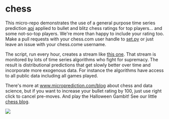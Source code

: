 # chess

This micro-repo demonstrates the use of a general purpose time series prediction [api](http://api.microprediction.org/) applied to bullet and blitz chess ratings for top players... and some not-so-top players. We're more than happy to include your rating too. Make a pull requests with your chess.com user handle to [set.py](https://github.com/microprediction/chess/blob/main/set.py) or just leave an issue with your chess.come username. 

The script, run every hour, creates a stream like [this one](https://www.microprediction.org/stream_dashboard.html?stream=chess_bullet_level_DanielNaroditsky). That stream is monitored by lots of time series algorithms who fight for supremacy. The result is distributional predictions that get slowly better over time and incorporate more exogenous data. For instance the algorithms have access to all public data including all games played.   

There's more at www.microprediction.com/blog about chess and data science, but if you want to increase your bullet rating by 100, just use right click to cancel pre-moves. And play the Halloween Gambit! See our little [chess blog](www.chess.com/blog/microprediction).  

![](https://github.com/microprediction/chess/blob/main/bullet-chess-ai.png)


